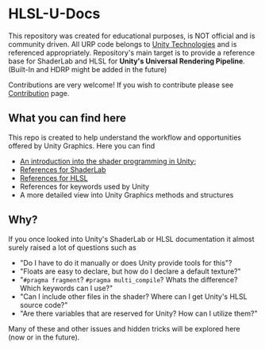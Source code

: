 # HLSL-U-Docs
This repository was created for educational purposes, is NOT official and is community driven.
All URP code belongs to [Unity Technologies](https://github.com/Unity-Technologies/Graphics) and is referenced appropriately. Repository's main target is to provide a reference base for ShaderLab and HLSL for **Unity's Universal Rendering Pipeline**. (Built-In and HDRP might be added in the future)

Contributions are very welcome! If you wish to contribute please see [Contribution]() page.

## What you can find here
This repo is created to help understand the workflow and opportunities offered by Unity Graphics. Here you can find
- [An introduction into the shader programming in Unity](./Tutorial/README.md);
- [References for ShaderLab](./ShaderLab/README.md)
- [References for HLSL](./HLSL/README.md)
- References for keywords used by Unity
- A more detailed view into Unity Graphics methods and structures

## Why?
If you once looked into Unity's ShaderLab or HLSL documentation it almost surely raised a lot of questions such as
- "Do I have to do it manually or does Unity provide tools for this"?
- "Floats are easy to declare, but how do I declare a default texture?"
- "`#pragma fragment`? `#pragma multi_compile`? Whats the difference? Which keywords can I use?"
- "Can I include other files in the shader? Where can I get Unity's HLSL source code?"
- "Are there variables that are reserved for Unity? How can I utilize them?" 

Many of these and other issues and hidden tricks will be explored here (now or in the future).
